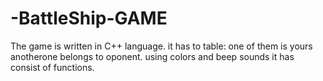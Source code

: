 # -BattleShip-GAME
The game is written in C++
language. it has to table: one of them is yours anotherone belongs to oponent. using colors and beep sounds it has consist of functions.
